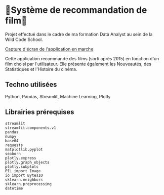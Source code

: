 # 🍿Système de recommandation de film🍿

Projet effectué dans le cadre de ma formation Data Analyst au sein de la Wild Code School.

[Capture d'écran de l'application en marche](https://github.com/000molly/projet2/blob/main/screenshot_app.png)

Cette application recommande des films (sorti après 2015) en fonction d'un film choisi par l'utilisateur.
Elle présente également les Nouveautés, des Statistiques et l'Histoire du cinéma. 

## Techno utilisées
Python, Pandas, Streamlit, Machine Learning, Plotly 

## Librairies prérequises
```
streamlit
streamlit.components.v1
pandas
numpy
base64
requests
matplotlib.pyplot
seaborn
plotly.express
plotly.graph_objects
plotly.subplots
PIL import Image
io import BytesIO
sklearn.neighbors
sklearn.preprocessing
datetime
```


